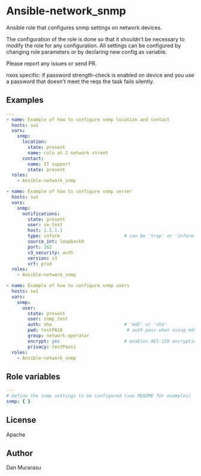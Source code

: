 # Ansible-network_snmp

Ansible role that configures snmp settings on network devices.  

The configuration of the role is done so that it shouldn't be necessary to modify the role for any configuration.
All settings can be configured by changing role parameters or by declaring new config as variable.

Please report any issues or send PR.

nxos specific: if password strength-check is enabled on device and you use a password that doesn't meet the reqs the task fails silently.  

## Examples

```yaml
---
- name: Example of how to configure snmp location and contact
  hosts: sw1
  vars:
    snmp:
      location: 
        state: present
        name: colo at 2 network street
      contact:
        name: IT support
        state: present          
  roles:
    - Ansible-network_snmp

- name: Example of how to configure snmp server
  hosts: sw1
  vars:
    snmp:
      notifications:
        state: present
        user: sw_test
        host: 1.1.1.1
        type: inform                        # can be 'trap' or 'inform'
        source_int: loopback0
        port: 162
        v3_security: auth 
        version: v3
        vrf: prod
  roles:
    - Ansible-network_snmp

- name: Example of how to configure snmp users
  hosts: sw1
  vars:
    snmp:
      user:
        state: present
        user: snmp_test
        auth: sha                           # 'md5' or 'sha'
        pwd: testPA18                        # auth pass when using md5 or sha. not idempotent
        group: network-operator
        encrypt: yes                        # enables AES-128 encryption when using privacy password.    
        privacy: testPass1
  roles:
    - Ansible-network_snmp

```

## Role variables

```yaml
---
# Define the snmp settings to be configured (see README for examples)
snmp: { }
```


## License

Apache


## Author

Dan Murarasu